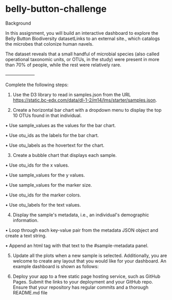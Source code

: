# belly-button-challenge

Background

In this assignment, you will build an interactive dashboard to explore the Belly Button Biodiversity datasetLinks to an external site., which catalogs the microbes that colonize human navels.

The dataset reveals that a small handful of microbial species (also called operational taxonomic units, or OTUs, in the study) were present in more than 70% of people, while the rest were relatively rare.

–––––––––––––

Complete the following steps:

1. Use the D3 library to read in samples.json from the URL https://static.bc-edx.com/data/dl-1-2/m14/lms/starter/samples.json.

2. Create a horizontal bar chart with a dropdown menu to display the top 10 OTUs found in that individual.

• Use sample_values as the values for the bar chart.

• Use otu_ids as the labels for the bar chart.

• Use otu_labels as the hovertext for the chart.

3. Create a bubble chart that displays each sample.

• Use otu_ids for the x values.

• Use sample_values for the y values.

• Use sample_values for the marker size.

• Use otu_ids for the marker colors.

• Use otu_labels for the text values.

4. Display the sample's metadata, i.e., an individual's demographic information.

• Loop through each key-value pair from the metadata JSON object and create a text string.

• Append an html tag with that text to the #sample-metadata panel.

5. Update all the plots when a new sample is selected. Additionally, you are welcome to create any layout that you would like for your dashboard. An example dashboard is shown as follows:

6. Deploy your app to a free static page hosting service, such as GitHub Pages. Submit the links to your deployment and your GitHub repo. Ensure that your repository has regular commits and a thorough README.md file
